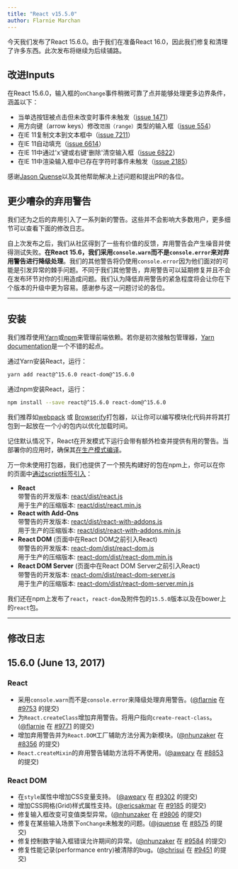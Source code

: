 ```yaml
---
title: "React v15.5.0"
author: Flarnie Marchan
---
```


今天我们发布了React 15.6.0。由于我们在准备React 16.0，因此我们修复和清理了许多东西。此次发布将继续为后续铺路。

## 改进Inputs

在React 15.6.0，输入框的`onChange`事件稍微可靠了点并能够处理更多边界条件，涵盖以下：

* 当单选按钮被点击但未改变时事件未触发（[issue 1471](https://github.com/facebook/react/issues/1471)）
* 用方向键（arrow keys）修改`范围（range）`类型的输入框（[issue 554](https://github.com/facebook/react/issues/554)）
* 在IE 11复制文本到文本框中（[issue 7211](https://github.com/facebook/react/issues/7211)）
* 在IE 11自动填充（[issue 6614](https://github.com/facebook/react/issues/6614)）
* 在IE 11中通过'x'键或右键'删除'清空输入框（[issue 6822](https://github.com/facebook/react/issues/6822)）
* 在IE 11中渲染输入框中已存在字符时事件未触发（[issue 2185](https://github.com/facebook/react/issues/2185)）

感谢[Jason Quense](https://github.com/jquense)以及其他帮助解决上述问题和提出PR的各位。

## 更少嘈杂的弃用警告

我们还为之后的弃用引入了一系列新的警告。这些并不会影响大多数用户，更多细节可以查看下面的修改日志。

自上次发布之后，我们从社区得到了一些有价值的反馈，弃用警告会产生噪音并使得测试失败。**在React 15.6，我们采用`console.warn`而不是`console.error`来对弃用警告进行降级处理**。我们的其他警告将仍使用`console.error`因为他们面对的可能是引发异常的棘手问题。不同于我们其他警告，弃用警告可以延期修复并且不会在发布环节对你的引用造成问题。我们认为降低弃用警告的紧急程度将会让你在下个版本的升级中更为容易。感谢参与这一问题讨论的各位。

---

## 安装

我们推荐使用[Yarn](https://yarnpkg.com/)或[npm](https://www.npmjs.com/)来管理前端依赖。若你是初次接触包管理器，[Yarn documentation](https://yarnpkg.com/en/docs/getting-started)是一个不错的起点。

通过Yarn安装React，运行：

```bash
yarn add react@^15.6.0 react-dom@^15.6.0
```

通过npm安装React，运行：

```bash
npm install --save react@^15.6.0 react-dom@^15.6.0
```

我们推荐如[webpack](https://webpack.js.org/) 或 [Browserify](http://browserify.org/)打包器，以让你可以编写模块化代码并将其打包到一起放在一个小的包内以优化加载时间。

记住默认情况下，React在开发模式下运行会带有额外检查并提供有用的警告。当部署你的应用时，确保其[在生产模式编译](/react/docs/installation.html#development-and-production-versions)。

万一你未使用打包器，我们也提供了一个预先构建好的包在npm上，你可以在你的页面中[通过script标签引入](/react/docs/installation.html#using-a-cdn)：

* **React**<br/>
  带警告的开发版本: [react/dist/react.js](https://unpkg.com/react@15.6.0/dist/react.js)<br/>
  用于生产的压缩版本: [react/dist/react.min.js](https://unpkg.com/react@15.6.0/dist/react.min.js)<br/>
* **React with Add-Ons**<br/>
  带警告的开发版本: [react/dist/react-with-addons.js](https://unpkg.com/react@15.6.0/dist/react-with-addons.js)<br/>
  用于生产的压缩版本: [react/dist/react-with-addons.min.js](https://unpkg.com/react@15.5.0/dist/react-with-addons.min.js)<br/>
* **React DOM** (页面中在React DOM之前引入React) <br/>
  带警告的开发版本: [react-dom/dist/react-dom.js](https://unpkg.com/react-dom@15.6.0/dist/react-dom.js)<br/>
  用于生产的压缩版本: [react-dom/dist/react-dom.min.js](https://unpkg.com/react-dom@15.6.0/dist/react-dom.min.js)<br/>
* **React DOM Server** (页面中在React DOM Server之前引入React)<br/>
  带警告的开发版本: [react-dom/dist/react-dom-server.js](https://unpkg.com/react-dom@15.6.0/dist/react-dom-server.js)<br/>
  用于生产的压缩版本: [react-dom/dist/react-dom-server.min.js](https://unpkg.com/react-dom@15.6.0/dist/react-dom-server.min.js)<br/>

我们还在npm上发布了`react`，`react-dom`及附件包的`15.5.0`版本以及在bower上的`react`包。

------------

## 修改日志

## 15.6.0 (June 13, 2017)

### React

* 采用`console.warn`而不是`console.error`来降级处理弃用警告。([@flarnie](https://github.com/flarnie) 在 [#9753](https://github.com/facebook/react/pull/9753) 的提交)
* 为`React.createClass`增加弃用警告。将用户指向`create-react-class`。([@flarnie](https://github.com/flarnie) 在 [#9771](https://github.com/facebook/react/pull/9771) 的提交)
* 增加弃用警告并为`React.DOM`工厂辅助方法分离为新模块。([@nhunzaker](https://github.com/nhunzaker) 在 [#8356](https://github.com/facebook/react/pull/8356) 的提交)
* `React.createMixin`的弃用警告辅助方法将不再使用。([@aweary](https://github.com/aweary) 在 [#8853](https://github.com/facebook/react/pull/8853) 的提交)

### React DOM

* 在`style`属性中增加CSS变量支持。 ([@aweary](https://github.com/aweary) 在 [#9302](https://github.com/facebook/react/pull/9302) 的提交)
* 增加CSS网格(Grid)样式属性支持。([@ericsakmar](https://github.com/ericsakmar) 在 [#9185](https://github.com/facebook/react/pull/9185) 的提交)
* 修复输入框改变可变值类型异常。([@nhunzaker](https://github.com/mhunzaker) 在 [#9806](https://github.com/facebook/react/pull/9806) 的提交)
* 修复在某些输入场景下`onChange`未触发的问题。([@jquense](https://github.com/jquense) 在 [#8575](https://github.com/facebook/react/pull/8575) 的提交)
* 修复控制数字输入框错误允许期间的异常。([@nhunzaker](https://github.com/nhunzaker) 在 [#9584](https://github.com/facebook/react/pull/9584) 的提交)
* 修复性能记录(performance entry)被清除的bug。([@chrisui](https://github.com/chrisui) 在 [#9451](https://github.com/facebook/react/pull/9451) 的提交)
